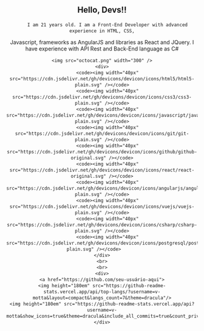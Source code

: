 <div id="header" align="center">
	
## Hello, Devs!!
	
		I am 21 years old. I am a Front-End Developer with advanced experience in HTML, CSS,
Javascript, frameworks as AngularJS and libraries as React and JQuery. I have experience with
API Rest and Back-End language as C#
	
	
	
	<img src="octocat.png" width="300" />
	<div>
		<code><img width="40px" src="https://cdn.jsdelivr.net/gh/devicons/devicon/icons/html5/html5-plain.svg" /></code>
		<code><img width="40px" src="https://cdn.jsdelivr.net/gh/devicons/devicon/icons/css3/css3-plain.svg" /></code>
		<code><img width="40px" src="https://cdn.jsdelivr.net/gh/devicons/devicon/icons/javascript/javascript-plain.svg" /></code>
		<code><img width="40px" src="https://cdn.jsdelivr.net/gh/devicons/devicon/icons/git/git-plain.svg" /></code>
		<code><img width="40px" src="https://cdn.jsdelivr.net/gh/devicons/devicon/icons/github/github-original.svg" /></code>
		<code><img width="40px" src="https://cdn.jsdelivr.net/gh/devicons/devicon/icons/react/react-original.svg" /></code>
		<code><img width="40px" src="https://cdn.jsdelivr.net/gh/devicons/devicon/icons/angularjs/angularjs-plain.svg" /></code>
		<code><img width="40px" src="https://cdn.jsdelivr.net/gh/devicons/devicon/icons/vuejs/vuejs-plain.svg" /></code>
		<code><img width="40px" src="https://cdn.jsdelivr.net/gh/devicons/devicon/icons/csharp/csharp-plain.svg" /></code>
		<code><img width="40px" src="https://cdn.jsdelivr.net/gh/devicons/devicon/icons/postgresql/postgresql-plain.svg" /></code>		
	</div>
	<br>
	<br>
	<div>
	<a href="https://github.com/seu-usuário-aqui">
	<img height="180em" src="https://github-readme-stats.vercel.app/api/top-langs/?username=v-motta&layout=compact&langs_count=7&theme=dracula"/>
	<img height="180em" src="https://github-readme-stats.vercel.app/api?username=v-motta&show_icons=true&theme=dracula&include_all_commits=true&count_private=true"/>
	</div>
</div>
